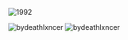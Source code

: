 
![1992](https://user-images.githubusercontent.com/83184525/131260080-a416d0e8-59ae-4bc2-a302-c40681d2e11b.gif)

<img src="https://github-readme-stats.vercel.app/api?username=bydeathlxncer&show_icons=true&theme=tokyonight" alt="bydeathlxncer" style="min-width=50%">
     <img src="https://github-readme-stats.vercel.app/api/top-langs/?username=bydeathlxncer&theme=tokyonight&layout=compact" alt="bydeathlxncer" style="max-width=70%"/>
